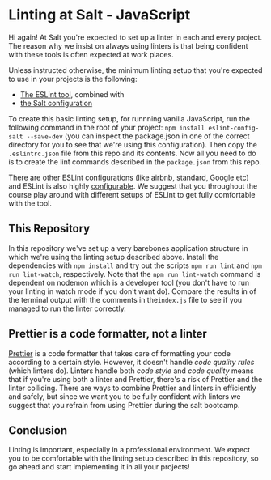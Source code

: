 # Linting at Salt - JavaScript

Hi again! At Salt you're expected to set up a linter in each and every project. The reason why we insist on always using linters is that being confident with these tools is often expected at work places.

Unless instructed otherwise, the minimum linting setup that you're expected to use in your projects is the following:

- [The ESLint tool](https://eslint.org/docs/user-guide/getting-started), combined with
- [the Salt configuration](https://www.npmjs.com/package/eslint-config-salt)

To create this basic linting setup, for runnning vanilla JavaScript, run the following command in the root of your project: `npm install eslint-config-salt --save-dev` (you can inspect the package.json in one of the correct directory for you to see that we're using this configuration). Then copy the `.eslintrc.json` file from this repo and its contents. Now all you need to do is to create the lint commands described in the `package.json` from this repo.

There are other ESLint configurations (like airbnb, standard, Google etc) and ESLint is also highly [configurable](https://eslint.org/docs/user-guide/configuring). We suggest that you throughout the course play around with different setups of ESLint to get fully comfortable with the tool.

## This Repository

In this repository we've set up a very barebones application structure in which we're using the linting setup described above. Install the dependencies with `npm install` and try out the scripts `npm run lint` and `npm run lint-watch`, respectively. Note that the `npm run lint-watch` command is dependent on nodemon which is a developer tool (you don't have to run your linting in watch mode if you don't want do). Compare the results in of the terminal output with the comments in the`index.js` file to see if you managed to run the linter correctly.

## Prettier is a code formatter, not a linter

[Prettier](https://www.npmjs.com/package/prettier) is a code formatter that takes care of formatting your code according to a certain style. However, it doesn't handle _code quality rules_ (which linters do). Linters handle both _code style_ and _code quality_ means that if you're using both a linter and Prettier, there's a risk of Prettier and the linter colliding. There are ways to combine Prettier and linters in efficiently and safely, but since we want you to be fully confident with linters we suggest that you refrain from using Prettier during the salt bootcamp.

## Conclusion

Linting is important, especially in a professional environment. We expect you to be comfortable with the linting setup described in this repository, so go ahead and start implementing it in all your projects!